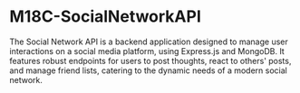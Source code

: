 # M18C-SocialNetworkAPI
 The Social Network API is a backend application designed to manage user interactions on a social media platform, using Express.js and MongoDB. It features robust endpoints for users to post thoughts, react to others' posts, and manage friend lists, catering to the dynamic needs of a modern social network.
